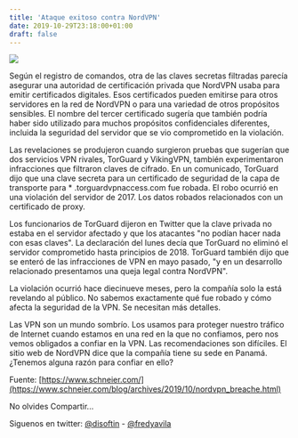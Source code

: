 ```yaml
---
title: 'Ataque exitoso contra NordVPN'
date: 2019-10-29T23:18:00+01:00
draft: false
---
```


[![](https://1.bp.blogspot.com/-jKze9AfogBE/Xbi6qAPX3VI/AAAAAAAALNU/XhNrh7NEobMGyv3s6ElwNW7xCExCYhBdACLcBGAsYHQ/s640/vpn-4341596_960_720.jpg)](https://1.bp.blogspot.com/-jKze9AfogBE/Xbi6qAPX3VI/AAAAAAAALNU/XhNrh7NEobMGyv3s6ElwNW7xCExCYhBdACLcBGAsYHQ/s1600/vpn-4341596_960_720.jpg)

  

Según el registro de comandos, otra de las claves secretas filtradas parecía asegurar una autoridad de certificación privada que NordVPN usaba para emitir certificados digitales. Esos certificados pueden emitirse para otros servidores en la red de NordVPN o para una variedad de otros propósitos sensibles. El nombre del tercer certificado sugería que también podría haber sido utilizado para muchos propósitos confidenciales diferentes, incluida la seguridad del servidor que se vio comprometido en la violación.

  

Las revelaciones se produjeron cuando surgieron pruebas que sugerían que dos servicios VPN rivales, TorGuard y VikingVPN, también experimentaron infracciones que filtraron claves de cifrado. En un comunicado, TorGuard dijo que una clave secreta para un certificado de seguridad de la capa de transporte para \* .torguardvpnaccess.com fue robada. El robo ocurrió en una violación del servidor de 2017. Los datos robados relacionados con un certificado de proxy.

  

Los funcionarios de TorGuard dijeron en Twitter que la clave privada no estaba en el servidor afectado y que los atacantes "no podían hacer nada con esas claves". La declaración del lunes decía que TorGuard no eliminó el servidor comprometido hasta principios de 2018. TorGuard también dijo que se enteró de las infracciones de VPN en mayo pasado, "y en un desarrollo relacionado presentamos una queja legal contra NordVPN".

  

La violación ocurrió hace diecinueve meses, pero la compañía solo la está revelando al público. No sabemos exactamente qué fue robado y cómo afecta la seguridad de la VPN. Se necesitan más detalles.

  

Las VPN son un mundo sombrío. Los usamos para proteger nuestro tráfico de Internet cuando estamos en una red en la que no confiamos, pero nos vemos obligados a confiar en la VPN. Las recomendaciones son difíciles. El sitio web de NordVPN dice que la compañía tiene su sede en Panamá. ¿Tenemos alguna razón para confiar en ello?  
  
  

Fuente: [https://www.schneier.com/](https://www.schneier.com/blog/archives/2019/10/nordvpn_breache.html)

No olvides Compartir...

  
  

Siguenos en twitter: [@disoftin](http://twitter.com/disoftin) - [@fredyavila](http://twitter.com/fredyavila)